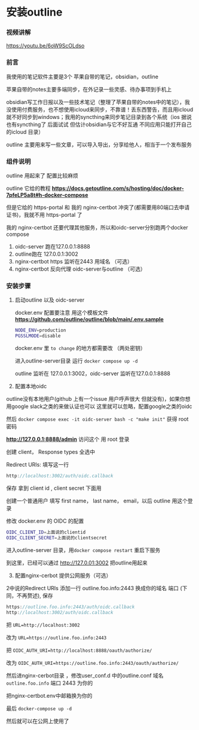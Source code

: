 # 安装outline

### 视频讲解

https://youtu.be/6oW9ScOLdso

### 前言

我使用的笔记软件主要是3个 苹果自带的笔记，obsidian，outline

苹果自带的notes主要多端同步，在外记录一些灵感、待办事项到手机上

obsidian写工作日报以及一些技术笔记（整理了苹果自带的notes中的笔记），我没使用付费服务，也不想使用icloud来同步，不靠谱！丢东西警告，而且用icloud就不好同步到windows；我用的syncthing来同步笔记目录到各个系统（ios 据说也有syncthing了 后面试试 但估计obsidian与它不好互通 不同应用只能打开自己的icloud 目录）

outline 主要用来写一些文章，可以导入导出，分享给他人，相当于一个发布服务

### 组件说明

outline 用起来了 配置比较麻烦

outline 它给的教程 __<https://docs.getoutline.com/s/hosting/doc/docker-7pfeLP5a8t#h-docker-compose>__

但是它给的 https-portal 和 我的 nginx-certbot 冲突了(都需要用80端口去申请证书)，我就不用 https-portal 了

我的 nginx-certbot 还要代理其他服务，所以和oidc-server分别跑两个docker compose


1. oidc-server 跑在127.0.0.1:8888
2. outline跑在 127.0.0.1:3002
3. nginx-certbot https 监听在2443 用域名 （可选）
4. nginx-certbot 反向代理 oidc-server与outline （可选）

### 安装步骤


1. 启动outline 以及 oidc-server

   docker.env 配置要注意 用这个模板文件 __<https://github.com/outline/outline/blob/main/.env.sample>__

   ```bash
   NODE_ENV=production
   PGSSLMODE=disable
   ```

   docker.env 里 `to change` 的地方都需要改 （两处密钥）

   进入outline-server目录 运行 `docker compose up -d`

   outline 监听在 127.0.0.1:3002，oidc-server 监听在127.0.0.1:8888

2. 配置本地oidc

outline没有本地用户(github 上有一个issue 用户呼声很大 但就没有)，如果你想用google slack之类的来做认证也可以 这里就可以忽略，配置google之类的oidc

然后 `docker compose exec -it oidc-server bash -c "make init"` 获得 root 密码

__<http://127.0.0.1:8888/admin>__ 访问这个 用 root 登录

创建 client， Response types 全选中

Redirect URIs: 填写这一行

```javascript
http://localhost:3002/auth/oidc.callback
```

保存 拿到 client id , client secret 下面用

创建一个普通用户 填写 first name， last name， email，以后 outline 用这个登录

修改 docker.env 的 OIDC 的配置

```bash
OIDC_CLIENT_ID=上面说的clientid
OIDC_CLIENT_SECRET=上面说的clientsecret
```

进入outline-server 目录，用`docker compose restart` 重启下服务

到这里，已经可以通过 http://127.0.01:3002 把outline用起来


3. 配置nginx-cerbot 提供公网服务（可选）

2中说的Redirect URIs 添加一行  outline.foo.info:2443 换成你的域名 端口 (下同，不再赘述), 保存

```javascript
https://outline.foo.info:2443/auth/oidc.callback
http://localhost:3002/auth/oidc.callback
```

把 `URL=http://localhost:3002`

改为 `URL=https://outline.foo.info:2443`

把 `OIDC_AUTH_URI=http://localhost:8888/oauth/authorize/`

改为 `OIDC_AUTH_URI=https://outline.foo.info:2443/oauth/authorize/`

然后进nginx-cerbot目录 ，修改user_conf.d 中的outline.conf 域名 `outline.foo.info` 端口 2443 为你的

把nginx-certbot.env中邮箱换为你的

最后 `docker-compose up -d`

然后就可以在公网上使用了
